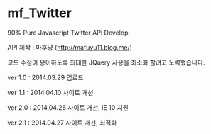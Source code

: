 mf_Twitter
==========

90% Pure Javascript Twitter API Develop

API 제작 : 마후냥 (http://mafuyu11.blog.me/)

코드 수정이 용이하도록 최대한 JQuery 사용을 최소화 할려고 노력했습니다. 


ver 1.0 : 2014.03.29 업로드

ver 1.1 : 2014.04.10 사이트 개선

ver 2.0 : 2014.04.26 사이트 개선, IE 10 지원

ver 2.1 : 2014.04.27 사이트 개선, 최적화
